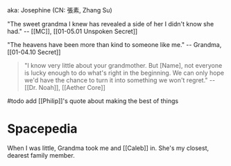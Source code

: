 aka: Josephine (CN: 張素, Zhang Su)

"The sweet grandma I knew has revealed a side of her I didn't know she had." -- [[MC]], [[01-05.01 Unspoken Secret]]

"The heavens have been more than kind to someone like me." -- Grandma, [[01-04.10 Secret]]

>"I know very little about your grandmother. But [Name], not everyone is lucky enough to do what's right in the beginning. We can only hope we'd have the chance to turn it into something we won't regret." 
>-- [[Dr. Noah]], [[Aether Core]]

#todo add [[Philip]]'s quote about making the best of things

# Spacepedia
When I was little, Grandma took me and [[Caleb]] in. She's my closest, dearest family member.